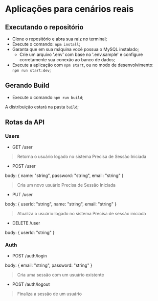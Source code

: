 # Aplicações para cenários reais

## Executando o repositório

- Clone o repositório e abra sua raiz no terminal;
- Execute o comando: `npm install`;
- Garanta que em sua máquina você possua o MySQL instalado;
    - Crie um arquivo '.env' com base no '.env.sample' e configure corretamente sua conexão ao banco de dados;
- Execute a aplicação com `npm start`, ou no modo de desenvolvimento: `npm run start:dev`;

## Gerando Build

- Execute o comando `npm run build`;

A distribuição estará na pasta `build`;

## Rotas da API

### Users

- GET /user
> Retorna o usuário logado no sistema
> Precisa de Sessão Iniciada

- POST /user

body: {
    name: "string",
    password: "string",
    email: "string"
}
> Cria um novo usuário
> Precisa de Sessão Iniciada

- PUT /user

body: {
    userId: "string",
    name: "string",
    email: "string"
}
> Atualiza o usuário logado no sistema
> Precisa de sessão iniciada

- DELETE /user

body: {
    userId: "string"
}

### Auth

- POST /auth/login

body: {
    email: "string",
    password: "string"
}
> Cria uma sessão com um usuário existente

- POST /auth/logout
> Finaliza a sessão de um usuário